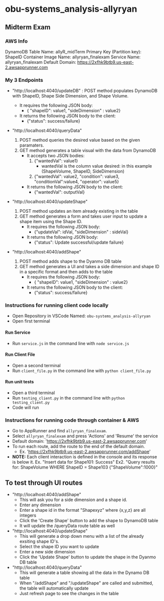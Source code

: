 # obu-systems_analysis-allyryan
## Midterm Exam

### AWS Info
DynamoDB Table Name: allyR_midTerm
Primary Key (Partition key): ShapeID
Container Image Name: allyryan_finalexam
Service Name: allyryan_finalexam
Default Domain: https://2xfhk9btb9.us-east-2.awsapprunner.com 


### My 3 Endpoints
- "http://localhost:4040/updateDB" : POST method populates DynamoDB with ShapeID, Shape Side Dimension, and Shape Volume. 
    - It requires the following JSON body:
        - { "shapeID": value1, "sideDimension" : value2}
    - It returns the following JSON body to the client:
        - {"status": success/failure}
- "http://localhost:4040/queryData" 
    1. POST method queries the desired value based on the given paramaters.
    2. GET method generates a table visual with the data from DynamoDB 
        - It accepts two JSON bodies:
            1. {"wantedVal": value1}
                - wantedVal is the column value desired: in this example (ShapeVolume, ShapeID, SideDimension)
            2. {"wantedVal": value2, "condition": value3, "conditionVal":value4, "operator": value5}
        - It returns the following JSON body to the client:
            - {"wantedVal": outputVal}
- "http://localhost:4040/updateShape" 
    1. POST method updates an item already existing in the table
    2. GET method generates a form and takes user input to update a shape item using the Shape ID. 
        - It requires the following JSON body:
            - {"updateVal": idVal, "sideDimension" : sideVal}
        - It returns the following JSON body:
            - {"status": Update successful/update failure}

- "http://localhost:4040/addShape" 
    1. POST method adds shape to the Dyanmo DB table
    2. GET method generates a UI and takes a side dimension and shape ID in a specific format and then adds to the table
         - It requires the following JSON body:
            - { "shapeID": value1, "sideDimension" : value2}
        - It returns the following JSON body to the client:
            - {"status": success/failure}

### Instructions for running client code locally
- Open Repository in VSCode Named: `obu-systems_analysis-allyryan`
- Open first terminal
#### Run Service 
- Run `service.js` in the command line with `node service.js`
#### Run Client File
- Open a second terminal 
- Run `client_file.py` in the command line with `python client_file.py`
#### Run unit tests
- Open a third terminal 
- Run `testing_client.py` in the command line with `python testing_client.py` 
- Code will run 

### Instructions for running code through container & AWS
- Go to AppRunner and find `allyryan_finalexam`. 
- Select `allyryan_finalexam` and press 'Actions' and 'Resume' the service
- Default domain: 'https://2xfhk9btb9.us-east-2.awsapprunner.com'
- To run each route, add the route to the end of the default domain. 
    - Ex. 'https://2xfhk9btb9.us-east-2.awsapprunner.com/addShape'
- **NOTE:** Each client interaction is defined in the console and its response is below it. Ex. "Insert data for Shape101: Success" 
Ex2. "Query results for: ShapeVolume WHERE ShapeID = Shape103 
{"ShapeVolume":1000}"

## To test through UI routes
- "http://localhost:4040/addShape"
    - This will ask you for a side dimension and a shape id. 
    - Enter any dimension
    - Enter a shape id in the format "Shapexyz" where {x,y,z} are all integers
    - Click the 'Create Shape' button to add the shape to DynamoDB table 
    - It will update the /queryData route table as well
- "http://localhost:4040/updateShape"
    - This will generate a drop down menu with a list of the already exsiting shape ID's. 
    - Select the shape ID you want to update
    - Enter a new side dimension 
    - Click the 'Update Shape' button to update the shape in the Dyanmo DB table
- "http://localhost:4040/queryData"
    - This will generate a table showing all the data in the Dynamo DB table
    - When "/addShape" and "/updateShape" are called and submitted, the table will automatically update
    - Just refresh page to see the changes in the table



